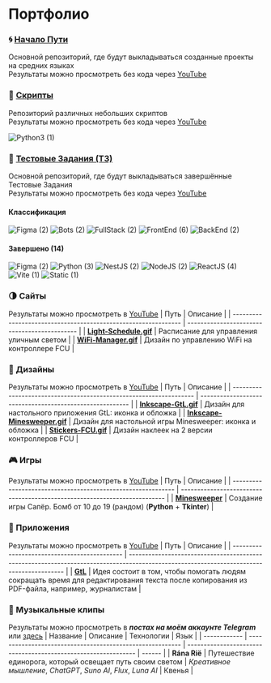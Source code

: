 # Портфолио

### :cyclone: [Начало Пути](https://github.com/MoguchiyDD/Beginning-of-Road)
Основной репозиторий, где будут выкладываться созданные проекты на средних языках \
Результаты можно просмотреть без кода через [YouTube](https://www.youtube.com/playlist?list=PLe25Qgw2EMXAsXI70FEgmRmWmFpXkYvsT)

### :door: [Скрипты](https://github.com/MoguchiyDD/Box)
Репозиторий различных небольших скриптов \
Результаты можно просмотреть без кода через [YouTube](https://www.youtube.com/playlist?list=PLe25Qgw2EMXAsXI70FEgmRmWmFpXkYvsT)
<div id="scripts" align="left">
  <img alt="Python3 (1)" src="https://img.shields.io/badge/Python3-1-B71C1C?style=for-the-badge" />
</div>

### :genie: [Тестовые Задания (ТЗ)](https://github.com/MoguchiyDD/TechnicalTest)
Основной репозиторий, где будут выкладываться завершённые Тестовые Задания \
Результаты можно просмотреть без кода через [YouTube](https://www.youtube.com/playlist?list=PLe25Qgw2EMXClakBQPXonXXf9_sghTFFC)

#### Классификация
<div id="technical-tests-types" align="left">
  <img alt="Figma (2)" src="https://img.shields.io/badge/Figma-2-B71C1C?style=for-the-badge" />
  <img alt="Bots (2)" src="https://img.shields.io/badge/Bots-2-B71C1C?style=for-the-badge" />
  <img alt="FullStack (2)" src="https://img.shields.io/badge/FullStack-2-B71C1C?style=for-the-badge" />
  <img alt="FrontEnd (6)" src="https://img.shields.io/badge/FrontEnd-6-B71C1C?style=for-the-badge" />
  <img alt="BackEnd (2)" src="https://img.shields.io/badge/BackEnd-2-B71C1C?style=for-the-badge" />
</div>

#### Завершено (14)
<div id="technical-tests-language" align="left">
  <img alt="Figma (2)" src="https://img.shields.io/badge/Figma-2-1A237E?style=for-the-badge" />
  <img alt="Python (3)" src="https://img.shields.io/badge/Python-3-1A237E?style=for-the-badge" />
  <img alt="NestJS (2)" src="https://img.shields.io/badge/NestJS-2-1A237E?style=for-the-badge" />
  <img alt="NodeJS (2)" src="https://img.shields.io/badge/NodeJS-2-1A237E?style=for-the-badge" />
  <img alt="ReactJS (4)" src="https://img.shields.io/badge/ReactJS-4-1A237E?style=for-the-badge" />
  <img alt="Vite (1)" src="https://img.shields.io/badge/Vite-1-1A237E?style=for-the-badge" />
  <img alt="Static (1)" src="https://img.shields.io/badge/Static-1-1A237E?style=for-the-badge" />
</div>

### :last_quarter_moon: Сайты
Результаты можно просмотреть в [YouTube](https://www.youtube.com/playlist?list=PLe25Qgw2EMXBb7sqFyPDPUmA6mdFS8f9Z)
|                              Путь                              |                   Описание                   |
| -------------------------------------------------------------- | -------------------------------------------- |
| **[Light-Schedule.gif](portfolio/Light-Schedule.gif)**         | Расписание для управления уличным светом     |
| **[WiFi-Manager.gif](portfolio/WiFi-Manager.gif)**             | Дизайн по управлению WiFi на контроллере FCU |

### :art: Дизайны
Результаты можно просмотреть в [YouTube](https://www.youtube.com/playlist?list=PLe25Qgw2EMXBJaUFMXPVNbW6IQpt751oI)
|                                Путь                                |                         Описание                         |
| ------------------------------------------------------------------ | -------------------------------------------------------- |
| **[Inkscape-GtL.gif](portfolio/Inkscape-GtL.gif)**                 | Дизайн для настольного приложения GtL: иконка и обложка  |
| **[Inkscape-Minesweeper.gif](portfolio/Inkscape-Minesweeper.gif)** | Дизайн для настольной игры Minesweeper: иконка и обложка |
| **[Stickers-FCU.gif](portfolio/Stickers-FCU.gif)**                 | Дизайн наклеек на 2 версии контроллеров FCU              |

### :video_game: Игры
Результаты можно просмотреть в [YouTube](https://www.youtube.com/playlist?list=PLe25Qgw2EMXBtKHILNYUqUZr3hvb1aotp)
|                             Путь                             |                                 Описание                                  |
| ------------------------------------------------------------ | ------------------------------------------------------------------------- |
| **[Minesweeper](https://github.com/MoguchiyDD/Minesweeper)** | Создание игры Сапёр. Бомб от 10 до 19 (рандом) (**Python** + **Tkinter**) |

### :izakaya_lantern: Приложения
Результаты можно просмотреть в [YouTube](https://www.youtube.com/playlist?list=PLe25Qgw2EMXCMKFSEHMicQ5r0PcTAj2iW)
|                     Путь                     |                                                                 Описание                                                                 |
| -------------------------------------------- | ---------------------------------------------------------------------------------------------------------------------------------------- |
| **[GtL](https://github.com/MoguchiyDD/GtL)** | Идея состоит в том, чтобы помогать людям сокращать время для редактирования текста после копирования из PDF-файла, например, журналистам |

### :movie_camera: Музыкальные клипы
Результаты можно просмотреть в ___постах на моём аккаунте Telegram___ или [здесь](https://www.youtube.com/playlist?list=PLe25Qgw2EMXAzBzWqKLGpKaGMCTCEo-Ag)
|   Название   |                         Описание                          |                           Технологии                           |  Язык  |
| ------------ | --------------------------------------------------------- | -------------------------------------------------------------- | ------ |
| **Rána Rië** | Путешествие единорога, который освещает путь своим светом | _Креативное мышление_, _ChatGPT_, _Suno AI_, _Flux_, _Luna AI_ | Квенья |

